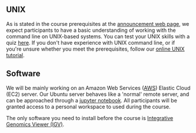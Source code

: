 
## UNIX

As is stated in the course prerequisites at the [announcement web page](https://www.sib.swiss/training/course/2021-03-longreads), we expect participants to have a basic understanding of working with the command line on UNIX-based systems. You can test your UNIX skills with a quiz [here](https://docs.google.com/forms/d/e/1FAIpQLSd2BEWeOKLbIRGBT_aDEGPce1FOaVYBbhBiaqcaHoBKNB27MQ/viewform?usp=sf_link). If you don't have experience with UNIX command line, or if you're unsure whether you meet the prerequisites, follow our [online UNIX tutorial](https://edu.sib.swiss/pluginfile.php/2878/mod_resource/content/4/couselab-html/content.html).

## Software

We will be mainly working on an Amazon Web Services ([AWS](https://aws.amazon.com/]))  Elastic Cloud (EC2) server. Our Ubuntu server behaves like a 'normal' remote server, and can be approached through a [jupyter notebook](https://jupyter.org/). All participants will be granted access to a personal workspace to used during the course.

The only software you need to install before the course is [Integrative Genomics Viewer (IGV)](http://software.broadinstitute.org/software/igv/).
